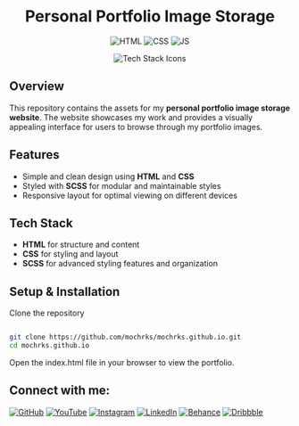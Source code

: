 <h1 align="center">Personal Portfolio Image Storage</h1>

<p align="center">
  <img src="https://img.shields.io/badge/HTML-5E5E5E?style=flat&logo=html5&logoColor=white" alt="HTML" />
  <img src="https://img.shields.io/badge/CSS-3C3C3C?style=flat&logo=css3&logoColor=white" alt="CSS" />
  <img src="https://img.shields.io/badge/JS-3C3C3C?style=flat&logo=javascript&logoColor=white" alt="JS" />
</p>

<p align="center">
  <img src="https://skillicons.dev/icons?i=html,css,js" alt="Tech Stack Icons" />
</p>

## Overview

This repository contains the assets for my **personal portfolio image storage website**. The website showcases my work and provides a visually appealing interface for users to browse through my portfolio images.

## Features

- Simple and clean design using **HTML** and **CSS**
- Styled with **SCSS** for modular and maintainable styles
- Responsive layout for optimal viewing on different devices

## Tech Stack

- **HTML** for structure and content
- **CSS** for styling and layout
- **SCSS** for advanced styling features and organization

## Setup & Installation
Clone the repository

```bash

git clone https://github.com/mochrks/mochrks.github.io.git
cd mochrks.github.io
```
Open the index.html file in your browser to view the portfolio.

## Connect with me:
[![GitHub](https://img.shields.io/badge/GitHub-333?style=for-the-badge&logo=github&logoColor=white)](https://github.com/mochrks)
[![YouTube](https://img.shields.io/badge/YouTube-FF0000?style=for-the-badge&logo=youtube&logoColor=white)](https://youtube.com/@Gdvisuel)
[![Instagram](https://img.shields.io/badge/Instagram-E4405F?style=for-the-badge&logo=instagram&logoColor=white)](https://instagram.com/mochrks)
[![LinkedIn](https://img.shields.io/badge/LinkedIn-0077B5?style=for-the-badge&logo=linkedin&logoColor=white)](https://linkedin.com/in/mochrks)
[![Behance](https://img.shields.io/badge/Behance-1769FF?style=for-the-badge&logo=behance&logoColor=white)](https://behance.net/mochrks)
[![Dribbble](https://img.shields.io/badge/Dribbble-EA4C89?style=for-the-badge&logo=dribbble&logoColor=white)](https://dribbble.com/mochrks)
